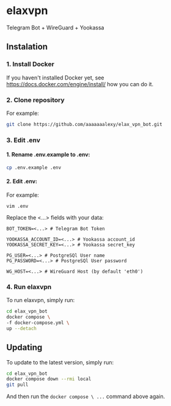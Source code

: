 # elaxvpn

Telegram Bot + WireGuard + Yookassa

## Instalation

### 1. Install Docker

If you haven't installed Docker yet, see https://docs.docker.com/engine/install/ how you can do it. 

### 2. Clone repository

For example:

```bash
git clone https://github.com/aaaaaaalexy/elax_vpn_bot.git
```

### 3. Edit .env

#### 1. Rename .env.example to .env:

```bash
cp .env.example .env
```

#### 2. Edit .env:

For example:

```
vim .env
```

Replace the <...> fields with your data:

```
BOT_TOKEN=<...> # Telegram Bot Token

YOOKASSA_ACCOUNT_ID=<...> # Yookassa account_id
YOOKASSA_SECRET_KEY=<...> # Yookassa secret_key

PG_USER=<...> # PostgreSQl User name
PG_PASSWORD=<...> # PostgreSQl User password

WG_HOST=<...> # WireGuard Host (by default 'eth0')
```

### 4. Run elaxvpn

To run elaxvpn, simply run:

```bash
cd elax_vpn_bot
docker compose \
-f docker-compose.yml \
up --detach
```

## Updating

To update to the latest version, simply run:

```bash
cd elax_vpn_bot
docker compose down --rmi local
git pull

```

And then run the `docker compose \ ...` command above again.